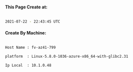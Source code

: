 
   
#### This Page Create at:

```bash

2021-07-22 - 22:43:45 UTC

```

#### Create By Machine:

```bash

Host Name : fv-az41-799

platform  : Linux-5.8.0-1036-azure-x86_64-with-glibc2.31

Ip Local  : 10.1.0.48

```

